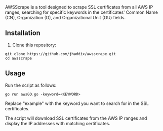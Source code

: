 AWSScrape is a tool designed to scrape SSL certificates from all AWS IP ranges, searching for specific keywords in the certificates' Common Name (CN), Organization (O), and Organizational Unit (OU) fields.

## Installation

1. Clone this repository:

```
git clone https://github.com/jhaddix/awsscrape.git
cd awsscrape
```

## Usage

Run the script as follows:

```
go run awsGO.go -keyword=<KEYWORD>  
```

Replace "example" with the keyword you want to search for in the SSL certificates.

The script will download SSL certificates from the AWS IP ranges and display the IP addresses with matching certificates.
